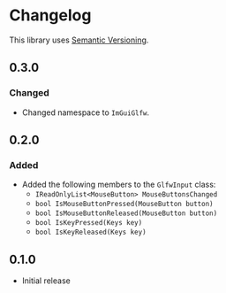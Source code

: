# Changelog

This library uses [Semantic Versioning](https://semver.org/spec/v2.0.0.html).

## 0.3.0

### Changed

- Changed namespace to `ImGuiGlfw`.

## 0.2.0

### Added

- Added the following members to the `GlfwInput` class:
  - `IReadOnlyList<MouseButton> MouseButtonsChanged`
  - `bool IsMouseButtonPressed(MouseButton button)`
  - `bool IsMouseButtonReleased(MouseButton button)`
  - `bool IsKeyPressed(Keys key)`
  - `bool IsKeyReleased(Keys key)`

## 0.1.0

- Initial release
